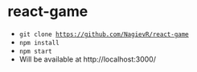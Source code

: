 # react-game
- <code>git clone https://github.com/NagievR/react-game</code>
- <code>npm install</code>
- <code>npm start</code>
- Will be available at http://localhost:3000/

